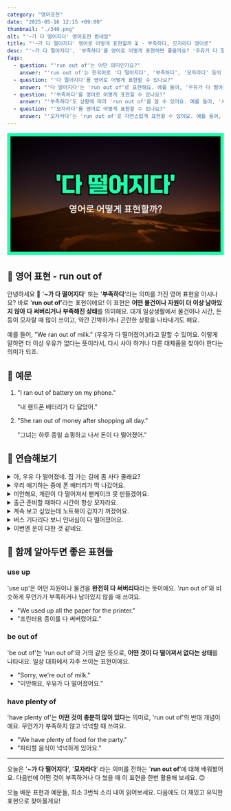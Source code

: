 ```yaml
---
category: "영어표현"
date: "2025-05-16 12:15 +09:00"
thumbnail: "./340.png"
alt: "'~가 다 떨어지다' 영어표현 썸네일"
title: "'~가 다 떨어지다' 영어로 어떻게 표현할까 ⏳ - 부족하다, 모자라다 영어로"
desc: "'~가 다 떨어지다', '부족하다'를 영어로 어떻게 표현하면 좋을까요? '우유가 다 떨어졌어', '시간이 부족해' 등을 영어로 표현하는 법을 배워봅시다. 다양한 예문을 통해서 연습하고 본인의 표현으로 만들어 보세요."
faqs:
  - question: "'run out of'는 어떤 의미인가요?"
    answer: "'run out of'는 한국어로 '다 떨어지다', '부족하다', '모자라다' 등의 뜻이에요. 어떤 물건이나 자원이 완전히 없어지거나 부족할 때 쓰는 표현이에요."
  - question: "'다 떨어지다'를 영어로 어떻게 표현할 수 있나요?"
    answer: "'다 떨어지다'는 'run out of'로 표현해요. 예를 들어, '우유가 다 떨어졌어'는 'We ran out of milk.'라고 해요."
  - question: "'부족하다'를 영어로 어떻게 표현할 수 있나요?"
    answer: "'부족하다'도 상황에 따라 'run out of'를 쓸 수 있어요. 예를 들어, '시간이 부족해'는 'We ran out of time.'이라고 말해요."
  - question: "'모자라다'를 영어로 어떻게 표현할 수 있나요?"
    answer: "'모자라다'는 'run out of'로 자연스럽게 표현할 수 있어요. 예를 들어, '돈이 다 떨어졌어'는 'She ran out of money.'라고 해요."
---
```


!['~가 다 떨어지다' 영어표현 썸네일](./340.png)

## 🌟 영어 표현 - run out of

안녕하세요 👋 '**~가 다 떨어지다**' 또는 '**부족하다**'라는 의미를 가진 영어 표현을 아시나요? 바로 '**run out of**'라는 표현이에요! 이 표현은 **어떤 물건이나 자원이 더 이상 남아있지 않아 다 써버리거나 부족해진 상태**를 의미해요. 대개 일상생활에서 물건이나 시간, 돈 등이 모자랄 때 많이 쓰이고, 약간 긴박하거나 곤란한 상황을 나타내기도 해요.

<script async src="https://pagead2.googlesyndication.com/pagead/js/adsbygoogle.js?client=ca-pub-1465612013356152"
     crossorigin="anonymous"></script>
<!-- engple-horizontal-ad -->

<ins class="adsbygoogle"
     style="display:block"
     data-ad-client="ca-pub-1465612013356152"
     data-ad-slot="2106896038"
     data-ad-format="auto"
     data-full-width-responsive="true"></ins>

<script>
     (adsbygoogle = window.adsbygoogle || []).push({});
</script>

예를 들어, "We ran out of milk." (우유가 다 떨어졌어.)라고 말할 수 있어요. 이렇게 말하면 더 이상 우유가 없다는 뜻이라서, 다시 사야 하거나 다른 대체품을 찾아야 한다는 의미가 되죠.

## 📖 예문

1. "I ran out of battery on my phone."

   "내 핸드폰 배터리가 다 닳았어."

2. "She ran out of money after shopping all day."

   "그녀는 하루 종일 쇼핑하고 나서 돈이 다 떨어졌어."

## 💬 연습해보기

<details>
<summary>아, 우유 다 떨어졌네. 집 가는 길에 좀 사다 줄래요?</summary>
<span>Oh no, we ran out of milk. Can you <a href="/blog/in-english/178.pick-up/">pick some up</a> on your way home?</span>
</details>

<details>
<summary>우리 얘기하는 중에 폰 배터리가 딱 나갔어요.</summary>
<span>My phone ran out of battery right in the middle of our conversation.</span>
</details>

<details>
<summary>미안해요, 계란이 다 떨어져서 팬케이크 못 만들겠어요.</summary>
<span>Sorry, I can't make pancakes. I've run out of eggs.</span>
</details>

<details>
<summary>출근 준비할 때마다 시간이 항상 모자라요.</summary>
<span>I always seem to run out of time when I'm getting ready for work.</span>
</details>

<details>
<summary>계속 보고 싶었는데 노트북이 갑자기 꺼졌어요.</summary>
<span>I wanted to <a href="/blog/in-english/291.keep-ing/">keep watching</a>, but my laptop ran out of power.</span>
</details>

<details>
<summary>버스 기다리다 보니 인내심이 다 떨어졌어요.</summary>
<span>We ran out of patience waiting for the bus.</span>
</details>

<details>
<summary>이번엔 운이 다한 것 같네요.</summary>
<span>Looks like you've run out of luck this time.</span>
</details>

## 🤝 함께 알아두면 좋은 표현들

### use up

'use up'은 어떤 자원이나 물건을 **완전히 다 써버리다**라는 뜻이에요. 'run out of'와 비슷하게 무언가가 부족하거나 남아있지 않을 때 쓰여요.

- "We used up all the paper for the printer."
- "프린터용 종이를 다 써버렸어요."

### be out of

'be out of'는 'run out of'와 거의 같은 뜻으로, **어떤 것이 다 떨어져서 없다는 상태**를 나타내요. 일상 대화에서 자주 쓰이는 표현이에요.

- "Sorry, we're out of milk."
- "미안해요, 우유가 다 떨어졌어요."

### have plenty of

'have plenty of'는 **어떤 것이 충분히 많이 있다**는 의미로, 'run out of'의 반대 개념이에요. 무언가가 부족하지 않고 넉넉할 때 쓰여요.

- "We have plenty of food for the party."
- "파티할 음식이 넉넉하게 있어요."

---

오늘은 '**~가 다 떨어지다**', '**모자라다**' 라는 의미를 전하는 '**run out of**'에 대해 배워봤어요. 다음번에 어떤 것이 부족하거나 다 썼을 때 이 표현을 한번 활용해 보세요. 😊

오늘 배운 표현과 예문들, 최소 3번씩 소리 내어 읽어보세요. 다음에도 더 재밌고 유익한 표현으로 찾아올게요!
